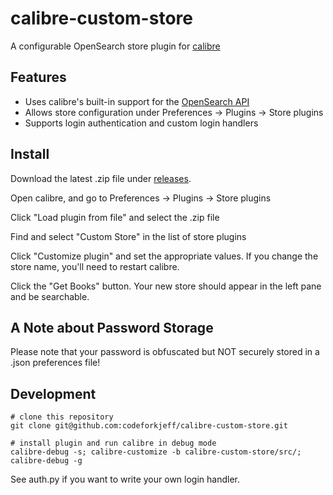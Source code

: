 
calibre-custom-store
====================

A configurable OpenSearch store plugin for [calibre](http://calibre-ebook.com/)


Features
--------

* Uses calibre's built-in support for the [OpenSearch API](http://www.opensearch.org/)
* Allows store configuration under Preferences -> Plugins -> Store plugins
* Supports login authentication and custom login handlers


Install
-------

Download the latest .zip file under [releases](https://github.com/codeforkjeff/calibre-custom-store/releases).

Open calibre, and go to Preferences -> Plugins -> Store plugins

Click "Load plugin from file" and select the .zip file

Find and select "Custom Store" in the list of store plugins

Click "Customize plugin" and set the appropriate values. If you change the store name, you'll need to restart calibre.

Click the "Get Books" button. Your new store should appear in the left pane and be searchable.


A Note about Password Storage
-----------------------------

Please note that your password is obfuscated but NOT securely stored in a .json preferences file!


Development
-----------

```
# clone this repository
git clone git@github.com:codeforkjeff/calibre-custom-store.git

# install plugin and run calibre in debug mode
calibre-debug -s; calibre-customize -b calibre-custom-store/src/; calibre-debug -g
```

See auth.py if you want to write your own login handler.
